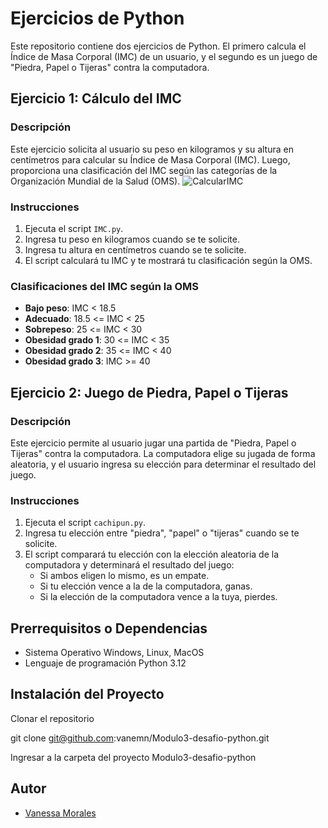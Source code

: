 # Ejercicios de Python

Este repositorio contiene dos ejercicios de Python. El primero calcula el Índice de Masa Corporal (IMC) de un usuario, y el segundo es un juego de "Piedra, Papel o Tijeras" contra la computadora.

## Ejercicio 1: Cálculo del IMC

### Descripción

Este ejercicio solicita al usuario su peso en kilogramos y su altura en centímetros para calcular su Índice de Masa Corporal (IMC). Luego, proporciona una clasificación del IMC según las categorías de la Organización Mundial de la Salud (OMS).
![CalcularIMC](https://github.com/user-attachments/assets/5a04fe80-22ef-4009-9645-303a8c23d198)

### Instrucciones

1. Ejecuta el script `IMC.py`.
2. Ingresa tu peso en kilogramos cuando se te solicite.
3. Ingresa tu altura en centímetros cuando se te solicite.
4. El script calculará tu IMC y te mostrará tu clasificación según la OMS.

### Clasificaciones del IMC según la OMS

- **Bajo peso**: IMC < 18.5
- **Adecuado**: 18.5 <= IMC < 25
- **Sobrepeso**: 25 <= IMC < 30
- **Obesidad grado 1**: 30 <= IMC < 35
- **Obesidad grado 2**: 35 <= IMC < 40
- **Obesidad grado 3**: IMC >= 40

## Ejercicio 2: Juego de Piedra, Papel o Tijeras

### Descripción

Este ejercicio permite al usuario jugar una partida de "Piedra, Papel o Tijeras" contra la computadora. La computadora elige su jugada de forma aleatoria, y el usuario ingresa su elección para determinar el resultado del juego.

### Instrucciones

1. Ejecuta el script `cachipun.py`.
2. Ingresa tu elección entre "piedra", "papel" o "tijeras" cuando se te solicite.
3. El script comparará tu elección con la elección aleatoria de la computadora y determinará el resultado del juego:
   - Si ambos eligen lo mismo, es un empate.
   - Si tu elección vence a la de la computadora, ganas.
   - Si la elección de la computadora vence a la tuya, pierdes.

## Prerrequisitos o Dependencias

- Sistema Operativo Windows, Linux, MacOS
- Lenguaje de programación Python 3.12

## Instalación del Proyecto

Clonar el repositorio

git clone git@github.com:vanemn/Modulo3-desafio-python.git


Ingresar a la carpeta del proyecto
Modulo3-desafio-python

## Autor

- [Vanessa Morales](https://github.com/vanemn)
